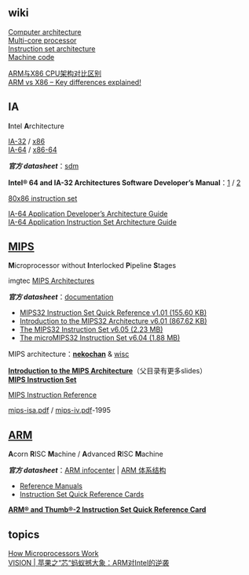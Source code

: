 ## wiki
[Computer architecture](https://en.wikipedia.org/wiki/Computer_architecture)  
[Multi-core processor](https://en.wikipedia.org/wiki/Multi-core_processor)  
[Instruction set architecture](https://en.wikipedia.org/wiki/Instruction_set_architecture)  
[Machine code](https://en.wikipedia.org/wiki/Machine_code)  

[ARM与X86 CPU架构对比区别](http://blog.csdn.net/watermusicyes/article/details/50526863)  
[ARM vs X86 – Key differences explained!](http://www.androidauthority.com/arm-vs-x86-key-differences-explained-568718/)  

## IA
**I**ntel **A**rchitecture

[IA-32](https://en.wikipedia.org/wiki/IA-32) / [x86](https://en.wikipedia.org/wiki/X86)  
[IA-64](https://en.wikipedia.org/wiki/IA-64) / [x86-64](https://en.wikipedia.org/wiki/X86-64)  

***官方 datasheet***：[sdm](https://software.intel.com/zh-cn/articles/intel-sdm)  

**Intel® 64 and IA-32 Architectures Software Developer’s Manual**：[1](https://software.intel.com/sites/default/files/managed/39/c5/325462-sdm-vol-1-2abcd-3abcd.pdf) / [2](https://www.intel.com/content/dam/www/public/us/en/documents/manuals/64-ia-32-architectures-software-developer-instruction-set-reference-manual-325383.pdf)

[80x86 instruction set](http://www.penguin.cz/~literakl/intel/intel.html)  

[IA-64 Application Developer’s Architecture Guide](https://www.csee.umbc.edu/portal/help/architecture/ex_sum.pdf)  
[IA-64 Application Instruction Set Architecture Guide](https://www.csee.umbc.edu/portal/help/architecture/aig.pdf)  

## [MIPS](https://en.wikipedia.org/wiki/MIPS_architecture)
**M**icroprocessor without **I**nterlocked **P**ipeline **S**tages

imgtec [MIPS Architectures](https://www.imgtec.com/mips/architectures/)

***官方 datasheet***：[documentation](https://www.imgtec.com/documentation/)    

- [MIPS32 Instruction Set Quick Reference v1.01 (155.60 KB)](https://www.imgtec.com/?do-download=mips32-instruction-set-quick-reference-v1-01)  
- [Introduction to the MIPS32 Architecture v6.01 (867.62 KB)](https://www.imgtec.com/?do-download=introduction-to-the-mips32-architecture-v6-01)  
- [The MIPS32 Instruction Set v6.05 (2.23 MB)](https://www.imgtec.com/?do-download=the-mips32-instruction-set-v6-05)  
- [The microMIPS32 Instruction Set v6.04 (1.88 MB)](https://www.imgtec.com/?do-download=the-micromips32-instruction-set-v6-04)  

MIPS architecture：[**nekochan**](http://nekochan.net/wiki/MIPS_architecture) & [wisc](http://pages.cs.wisc.edu/~smoler/x86text/lect.notes/MIPS.html)  

[**Introduction to the MIPS Architecture**](http://101.96.10.64/web.engr.oregonstate.edu/~walkiner/cs271-wi13/slides/02-MIPSArchitecture.pdf)（父目录有更多slides）  
[**MIPS Instruction Set**](http://ecs-network.serv.pacific.edu/past-courses/2013-spring-ecpe-170/tutorials/mips-instruction-set)  

[MIPS Instruction Reference](http://www.mrc.uidaho.edu/mrc/people/jff/digital/MIPSir.html)  

[mips-isa.pdf](http://www.cs.cmu.edu/afs/cs/academic/class/15740-f97/public/doc/mips-isa.pdf) / [mips-iv.pdf](http://math-atlas.sourceforge.net/devel/assembly/mips-iv.pdf)-1995  

## [ARM](https://en.wikipedia.org/wiki/ARM_architecture)
**A**corn **R**ISC **M**achine / **A**dvanced **R**ISC **M**achine

***官方 datasheet***：[ARM infocenter](http://infocenter.arm.com/help/index.jsp) | [ARM 体系结构](http://infocenter.arm.com/help/index.jsp?topic=/com.arm.doc.subset.architecture.reference/index.html)

- [Reference Manuals](http://infocenter.arm.com/help/topic/com.arm.doc.subset.architecture.reference/index.html#reference)  
- [Instruction Set Quick Reference Cards](http://infocenter.arm.com/help/topic/com.arm.doc.set.architecture/index.html#qrcs)  

[**ARM® and Thumb®-2 Instruction Set Quick Reference Card**](http://infocenter.arm.com/help/topic/com.arm.doc.qrc0001m/QRC0001_UAL.pdf)  

## topics
[How Microprocessors Work](http://computer.howstuffworks.com/microprocessor.htm)  
[VISION | 苹果之“芯“蚂蚁撼大象：ARM对Intel的逆袭](http://www.sohu.com/a/148309359_99911982)  
